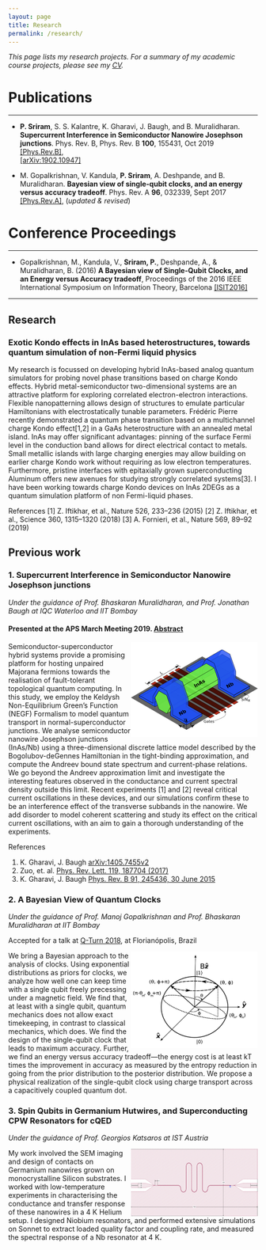 ```yaml
---
layout: page
title: Research
permalink: /research/
---
```

_This page lists my research projects. For a summary of my academic course projects, please see my [CV](http://home.iitb.ac.in/~praveen5/cv.pdf)._

# Publications
--- 
* **P. Sriram**, S. S. Kalantre, K. Gharavi, J. Baugh, and B. Muralidharan. **Supercurrent Interference in Semiconductor Nanowire Josephson junctions**. Phys. Rev. B, Phys. Rev. B **100**, 155431, Oct 2019
[[Phys.Rev.B]](https://journals.aps.org/prb/abstract/10.1103/PhysRevB.100.155431),  	
[[arXiv:1902.10947]](https://arxiv.org/abs/1902.10947)

* M. Gopalkrishnan, V. Kandula, **P. Sriram**, A. Deshpande, and B. Muralidharan. **Bayesian view of single-qubit clocks, and an energy versus accuracy tradeoff**. Phys. Rev. A **96**, 032339, Sept 2017 
[[Phys.Rev.A]](https://journals.aps.org/pra/abstract/10.1103/PhysRevA.96.032339),  (_updated & revised_)

# Conference Proceedings
---
* Gopalkrishnan, M., Kandula, V., **Sriram, P.**, Deshpande, A., & Muralidharan, B. (2016) **A Bayesian view of Single-Qubit Clocks, and an Energy versus Accuracy tradeoff**, Proceedings of the 2016 IEEE International Symposium on Information Theory, Barcelona 
[[ISIT2016]](https://ieeexplore.ieee.org/document/7541697/)

***
## Research

### Exotic Kondo effects in InAs based heterostructures, towards quantum simulation of non-Fermi liquid physics
<p>
My research is focussed on developing hybrid InAs-based analog quantum simulators for probing novel phase transitions based on charge Kondo effects.
Hybrid metal-semiconductor two-dimensional systems are an attractive platform for exploring correlated electron-electron interactions. Flexible nanopatterning allows design of structures to emulate particular Hamiltonians with electrostatically tunable parameters. Frédéric Pierre recently demonstrated a quantum phase transition based on a multichannel charge Kondo effect[1,2] in a GaAs heterostructure with an annealed metal island. InAs may offer significant advantages: pinning of the surface Fermi level in the conduction band allows for direct electrical contact to metals. Small metallic islands with large charging energies may allow building on earlier charge Kondo work without requiring as low electron temperatures. Furthermore, pristine interfaces with epitaxially grown superconducting Aluminum offers new avenues for studying strongly correlated systems[3]. I have been working towards charge Kondo devices on InAs 2DEGs as a quantum simulation platform of non Fermi-liquid phases.
</p>

References
[1] Z. Iftikhar, et al., Nature 526, 233–236 (2015)
[2] Z. Iftikhar, et al., Science 360, 1315–1320 (2018)
[3] A. Fornieri, et al., Nature 569, 89–92 (2019)

## Previous work

### 1. Supercurrent Interference in Semiconductor Nanowire Josephson junctions
_Under the guidance of Prof. Bhaskaran Muralidharan, and Prof. Jonathan Baugh at IQC Waterloo and IIT Bombay_

#### Presented at the APS March Meeting 2019. [Abstract](http://meetings.aps.org/Meeting/MAR19/Session/S05.9)
<p>
<img src="/Fig1AthickNb.jpeg" ALIGN = "RIGHT" width="256" title="NanowireModel">

Semiconductor-superconductor hybrid systems provide a promising platform for hosting unpaired Majorana fermions towards the realisation of fault-tolerant topological quantum computing. In this study, we employ the Keldysh Non-Equilibrium Green’s Function (NEGF) Formalism to model quantum transport in normal-superconductor junctions. We analyse semiconductor nanowire Josephson junctions (InAs/Nb) using a three-dimensional discrete lattice model described by the Bogolubov-deGennes Hamiltonian in the tight-binding approximation, and compute the Andreev bound state spectrum and current-phase relations. We go beyond the Andreev approximation limit and investigate the interesting features observed in the conductance and current spectral density outside this limit. Recent experiments [1] and [2] reveal critical current oscillations in these devices, and our simulations confirm these to be an interference effect of the transverse subbands in the nanowire. We add disorder to model coherent scattering and study its effect on the critical current oscillations, with an aim to gain a thorough understanding of the experiments.
</p>

References
1. K. Gharavi, J. Baugh [arXiv:1405.7455v2](https://arxiv.org/abs/1405.7455)
2. Zuo, et. al. [Phys. Rev. Lett. 119, 187704 (2017)](https://journals.aps.org/prl/abstract/10.1103/PhysRevLett.119.187704)
3. K. Gharavi, J. Baugh [Phys. Rev. B 91, 245436, 30 June 2015](https://journals.aps.org/prb/abstract/10.1103/PhysRevB.91.245436)


### 2. A Bayesian View of Quantum Clocks
_Under the guidance of Prof. Manoj Gopalkrishnan and Prof. Bhaskaran Muralidharan at IIT Bombay_

Accepted for a talk at [Q-Turn 2018](https://qturnworkshop.wixsite.com/2018), at Florianópolis, Brazil
<p>
<img src="/QClock.png" ALIGN = "RIGHT" width="256" title="QuantumClock">
We bring a Bayesian approach to the analysis of clocks. Using exponential distributions as priors for clocks, we analyze how well one can keep time with a single qubit freely precessing under a magnetic field. We find that, at least with a single qubit, quantum mechanics does not allow exact timekeeping, in contrast to classical mechanics, which does. We find the design of the single-qubit clock that leads to maximum accuracy. Further, we find an energy versus accuracy tradeoff—the energy cost is at least kT times the improvement in accuracy as measured by the entropy reduction in going from the prior distribution to the posterior distribution. We propose a physical realization of the single-qubit clock using charge transport across a capacitively coupled quantum dot.
</p>

### 3. Spin Qubits in Germanium Hutwires, and Superconducting CPW Resonators for cQED
_Under the guidance of Prof. Georgios Katsaros at IST Austria_
<p>
<img src="/CPW.png" ALIGN = "RIGHT" width="256" title="CPW">
My work involved the SEM imaging and design of contacts on Germanium nanowires grown on monocrystalline Silicon substrates. I worked with low-temperature experiments in characterising the conductance and transfer response of these nanowires in a 4 K Helium setup. I designed Niobium resonators, and performed extensive simulations on Sonnet to extract loaded quality factor and coupling rate, and measured the spectral response of a Nb resonator at 4 K. 
<!-- <img src="/home/S21.png" ALIGN = "RIGHT" width="256" title="S21"> -->
</p>
<!-- ![alt text](/QClock.png)
![alt text](/TB.png) -->

 


<!-- You can find the source code for Minima at GitHub:
[jekyll][jekyll-organization] /
[minima](https://github.com/jekyll/minima)

You can find the source code for Jekyll at GitHub:
[jekyll][jekyll-organization] /
[jekyll](https://github.com/jekyll/jekyll)


[jekyll-organization]: https://github.com/jekyll -->
